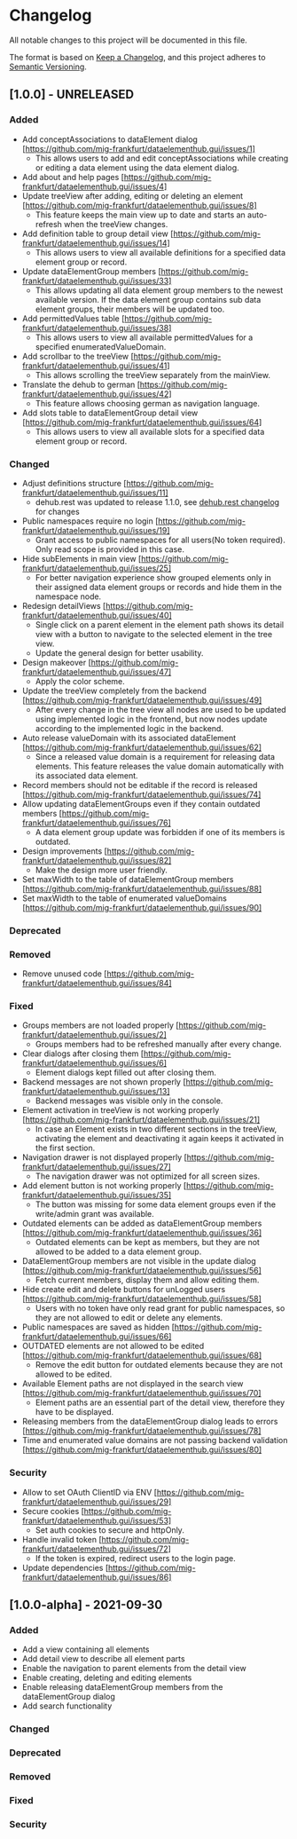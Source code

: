 # Changelog
All notable changes to this project will be documented in this file.

The format is based on [Keep a Changelog](https://keepachangelog.com/en/1.0.0/),
and this project adheres to [Semantic Versioning](https://semver.org/spec/v2.0.0.html).

## [1.0.0] - UNRELEASED
### Added
- Add conceptAssociations to dataElement dialog [https://github.com/mig-frankfurt/dataelementhub.gui/issues/1]
  - This allows users to add and edit conceptAssociations while creating or editing a data element using the data element dialog.
- Add about and help pages [https://github.com/mig-frankfurt/dataelementhub.gui/issues/4]
- Update treeView after adding, editing or deleting an element [https://github.com/mig-frankfurt/dataelementhub.gui/issues/8]
  - This feature keeps the main view up to date and starts an auto-refresh when the treeView changes.
- Add definition table to group detail view [https://github.com/mig-frankfurt/dataelementhub.gui/issues/14]
  - This allows users to view all available definitions for a specified data element group or record. 
- Update dataElementGroup members [https://github.com/mig-frankfurt/dataelementhub.gui/issues/33]
  - This allows updating all data element group members to the newest available version. If the data element group contains sub data element groups, their members will be updated too.
- Add permittedValues table [https://github.com/mig-frankfurt/dataelementhub.gui/issues/38]
  - This allows  users to view all available permittedValues for a specified enumeratedValueDomain.
- Add scrollbar to the treeView [https://github.com/mig-frankfurt/dataelementhub.gui/issues/41]
  - This allows scrolling the treeView separately from the mainView.
- Translate the dehub to german [https://github.com/mig-frankfurt/dataelementhub.gui/issues/42]
  - This feature allows choosing german as navigation language.
- Add slots table to dataElementGroup detail view [https://github.com/mig-frankfurt/dataelementhub.gui/issues/64]
  - This allows users to view all available slots for a specified data element group or record.

### Changed
- Adjust definitions structure [https://github.com/mig-frankfurt/dataelementhub.gui/issues/11]
  - dehub.rest was updated to release 1.1.0, see [dehub.rest changelog](https://github.com/mig-frankfurt/dataelementhub.rest/blob/master/CHANGELOG.md) for changes
- Public namespaces require no login [https://github.com/mig-frankfurt/dataelementhub.gui/issues/19]
  - Grant access to public namespaces for all users(No token required). Only read scope is provided in this case.
- Hide subElements in main view [https://github.com/mig-frankfurt/dataelementhub.gui/issues/25]
  - For better navigation experience show grouped elements only in their assigned data element groups or records and hide them in the namespace node.
- Redesign detailViews [https://github.com/mig-frankfurt/dataelementhub.gui/issues/40]
  - Single click on a parent element in the element path shows its detail view with a button to navigate to the selected element in the tree view.
  - Update the general design for better usability.
- Design makeover [https://github.com/mig-frankfurt/dataelementhub.gui/issues/47]
  - Apply the color scheme.
- Update the treeView completely from the backend [https://github.com/mig-frankfurt/dataelementhub.gui/issues/49]
  - After every change in the tree view all nodes are used to be updated using implemented logic in the frontend, but now nodes update according to the implemented logic in the backend.
- Auto release valueDomain with its associated dataElement [https://github.com/mig-frankfurt/dataelementhub.gui/issues/62]
  - Since a released value domain is a requirement for releasing data elements. This feature releases the value domain automatically with its associated data element.
- Record members should not be editable if the record is released [https://github.com/mig-frankfurt/dataelementhub.gui/issues/74]
- Allow updating dataElementGroups even if they contain outdated members [https://github.com/mig-frankfurt/dataelementhub.gui/issues/76]
  - A data element group update was forbidden if one of its members is outdated.  
- Design improvements [https://github.com/mig-frankfurt/dataelementhub.gui/issues/82]
  - Make the design more user friendly.
- Set maxWidth to the table of dataElementGroup members [https://github.com/mig-frankfurt/dataelementhub.gui/issues/88]
- Set maxWidth to the table of enumerated valueDomains [https://github.com/mig-frankfurt/dataelementhub.gui/issues/90]

### Deprecated
### Removed
- Remove unused code [https://github.com/mig-frankfurt/dataelementhub.gui/issues/84]

### Fixed
- Groups members are not loaded properly [https://github.com/mig-frankfurt/dataelementhub.gui/issues/2]
  - Groups members had to be refreshed manually after every change.
- Clear dialogs after closing them [https://github.com/mig-frankfurt/dataelementhub.gui/issues/6]
  - Element dialogs kept filled out after closing them.
- Backend messages are not shown properly [https://github.com/mig-frankfurt/dataelementhub.gui/issues/13]
  - Backend messages was visible only in the console.
- Element activation in treeView is not working properly [https://github.com/mig-frankfurt/dataelementhub.gui/issues/21]
  - In case an Element exists in two different sections in the treeView, activating the element and deactivating it again keeps it activated in the first section.
- Navigation drawer is not displayed properly [https://github.com/mig-frankfurt/dataelementhub.gui/issues/27]
  - The navigation drawer was not optimized for all screen sizes.
- Add element button is not working properly [https://github.com/mig-frankfurt/dataelementhub.gui/issues/35]
  - The button was missing for some data element groups even if the write/admin grant was available.
- Outdated elements can be added as dataElementGroup members [https://github.com/mig-frankfurt/dataelementhub.gui/issues/36]
  - Outdated elements can be kept as members, but they are not allowed to be added to a data element group.
- DataElementGroup members are not visible in the update dialog [https://github.com/mig-frankfurt/dataelementhub.gui/issues/56]
  - Fetch current members, display them and allow editing them.
- Hide create edit and delete buttons for unLogged users [https://github.com/mig-frankfurt/dataelementhub.gui/issues/58]
  - Users with no token have only read grant for public namespaces, so they are not allowed to edit or delete any elements.
- Public namespaces are saved as hidden [https://github.com/mig-frankfurt/dataelementhub.gui/issues/66]
- OUTDATED elements are not allowed to be edited [https://github.com/mig-frankfurt/dataelementhub.gui/issues/68]
  - Remove the edit button for outdated elements because they are not allowed to be edited.
- Available Element paths are not displayed in the search view [https://github.com/mig-frankfurt/dataelementhub.gui/issues/70]
  - Element paths are an essential part of the detail view, therefore they have to be displayed.
- Releasing members from the dataElementGroup dialog leads to errors [https://github.com/mig-frankfurt/dataelementhub.gui/issues/78]
- Time and enumerated value domains are not passing backend validation [https://github.com/mig-frankfurt/dataelementhub.gui/issues/80]

### Security
- Allow to set OAuth ClientID via ENV [https://github.com/mig-frankfurt/dataelementhub.gui/issues/29]
- Secure cookies [https://github.com/mig-frankfurt/dataelementhub.gui/issues/53]
  - Set auth cookies to secure and httpOnly.
- Handle invalid token [https://github.com/mig-frankfurt/dataelementhub.gui/issues/72]
  - If the token is expired, redirect users to the login page.
- Update dependencies [https://github.com/mig-frankfurt/dataelementhub.gui/issues/86]

## [1.0.0-alpha] - 2021-09-30
### Added
- Add a view containing all elements
- Add detail view to describe all element parts
- Enable the navigation to parent elements from the detail view
- Enable creating, deleting and editing elements
- Enable releasing dataElementGroup members from the dataElementGroup dialog
- Add search functionality
### Changed
### Deprecated
### Removed
### Fixed
### Security
